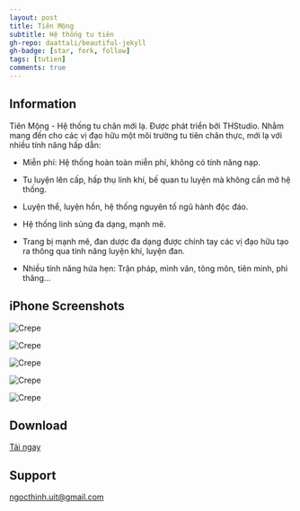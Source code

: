 ```yaml
---
layout: post
title: Tiên Mộng
subtitle: Hệ thống tu tiên
gh-repo: daattali/beautiful-jekyll
gh-badge: [star, fork, follow]
tags: [tutien]
comments: true
---
```


## Information

Tiên Mộng - Hệ thống tu chân mới lạ. Được phát triển bởi THStudio. Nhằm mang đến cho các vị đạo hữu một môi trường tu tiên chân thực, mới lạ với nhiều tính năng hấp dẫn:


- Miễn phí: Hệ thống hoàn toàn miễn phí, không có tính năng nạp.

- Tu luyện lên cấp, hấp thụ linh khí, bế quan tu luyện mà không cần mở hệ thống.

- Luyện thể, luyện hồn, hệ thống nguyên tố ngũ hành độc đáo.

- Hệ thống linh sủng đa dạng, mạnh mẽ.

- Trang bị mạnh mẽ, đan dược đa dạng được chính tay các vị đạo hữu tạo ra thông qua tính năng luyện khí, luyện đan.

- Nhiều tính năng hứa hẹn: Trận pháp, mình văn, tông môn, tiên minh, phi thăng...


## iPhone Screenshots

![Crepe](https://i.imgur.com/eUrbjGih.png)

![Crepe](https://i.imgur.com/tF8BJQAm.png)

![Crepe](https://i.imgur.com/PvHlPDdm.png)

![Crepe](https://i.imgur.com/qHQhqRNm.png)

![Crepe](https://i.imgur.com/rI8B9APm.png)

## Download

[Tải ngay](https://apps.apple.com/us/app/ti%C3%AAn-m%E1%BB%99ng/)

## Support

ngocthinh.uit@gmail.com
